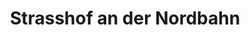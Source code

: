 ---
title: Strasshof an der Nordbahn
url: /strasshof-an-der-nordbahn/
latitude: 48.311
longitude: 16.608
---